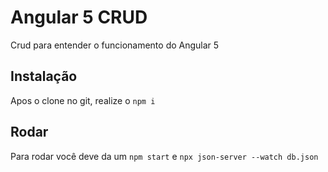 # Angular 5 CRUD

Crud para entender o funcionamento do Angular 5

## Instalação
Apos o clone no git, realize o `npm i`

## Rodar

Para rodar você deve da um `npm start` e `npx json-server --watch db.json`
